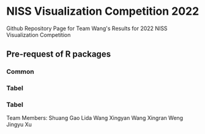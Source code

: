 # NISS Visualization Competition 2022
Github Repository Page for Team Wang's Results for 2022 NISS Visualization Competition


## Pre-request of R packages
### Common
### Tabel 
### Tabel


Team Members:
Shuang Gao
Lida Wang
Xingyan Wang
Xingran Weng
Jingyu Xu

